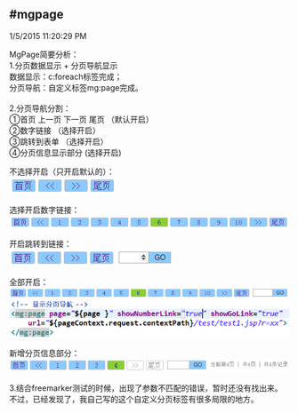 #mgpage 
---
1/5/2015 11:20:29 PM 

MgPage简要分析：<br/>
1.分页数据显示 + 分页导航显示<br/>
数据显示：c:foreach标签完成；<br/>
分页导航：自定义标签mg:page完成。<br/><br/>
2.分页导航分割：<br/>
①首页 上一页 下一页 尾页 （默认开启）<br/>
②数字链接 （选择开启）<br/>
③跳转到表单 （选择开启）<br/>
④分页信息显示部分 (选择开启)<br/>
 
不选择开启（只开启默认的）：<br/>
![默认开启连接](./image/1.png)
  
选择开启数字链接：<br/>
![数字链接](./image/2.png)
  
开启跳转到链接：<br/>
![GO链接](./image/3.png)
  
全部开启：<br/>
![全部开启](./image/4.png)<br/>
![mg:page标签源码](./image/5.png)


新增分页信息部分：<br/>
![显示分页的信息](./image/6.png)
<br/><br/>
3.结合freemarker测试的时候，出现了参数不匹配的错误，暂时还没有找出来。不过，已经发现了，我自己写的这个自定义分页标签有很多局限的地方。
